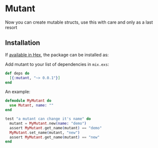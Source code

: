 # Mutant

Now you can create mutable structs, use this with care and only as a last resort

## Installation

If [available in Hex](https://hex.pm/docs/publish), the package can be installed as:

  Add mutant to your list of dependencies in `mix.exs`:
  ```elixir
  def deps do
    [{:mutant, "~> 0.0.1"}]
  end
  ```      

An example:
  ```elixir
  defmodule MyMutant do
    use Mutant, name: ""
  end

  test "a mutant can change it's name" do
    mutant = MyMutant.new(name: "demo")
    assert MyMutant.get_name(mutant) == "demo"
    MyMutant.set_name(mutant, "new")
    assert MyMutant.get_name(mutant) == "new"
  end
  ```
